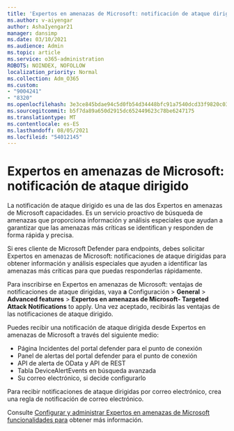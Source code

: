 ```yaml
---
title: 'Expertos en amenazas de Microsoft: notificación de ataque dirigido'
ms.author: v-aiyengar
author: AshaIyengar21
manager: dansimp
ms.date: 03/10/2021
ms.audience: Admin
ms.topic: article
ms.service: o365-administration
ROBOTS: NOINDEX, NOFOLLOW
localization_priority: Normal
ms.collection: Adm_O365
ms.custom:
- "9004241"
- "8320"
ms.openlocfilehash: 3e3ce845bdae94c5d0fb54d34448bfc91a7540dcd33f9820c030406f19108f97
ms.sourcegitcommit: b5f7da89a650d2915dc652449623c78be6247175
ms.translationtype: MT
ms.contentlocale: es-ES
ms.lasthandoff: 08/05/2021
ms.locfileid: "54012145"
---
```

# <a name="microsoft-threat-experts---targeted-attack-notification"></a>Expertos en amenazas de Microsoft: notificación de ataque dirigido

La notificación de ataque dirigido es una de las dos Expertos en amenazas de Microsoft capacidades. Es un servicio proactivo de búsqueda de amenazas que proporciona información y análisis especiales que ayudan a garantizar que las amenazas más críticas se identifican y responden de forma rápida y precisa.

Si eres cliente de Microsoft Defender para endpoints, debes solicitar Expertos en amenazas de Microsoft: notificaciones de ataque dirigidas para obtener información y análisis especiales que ayuden a identificar las amenazas más críticas para que puedas responderlas rápidamente.

Para inscribirse en Expertos en amenazas de Microsoft: ventajas de notificaciones de ataque dirigidas, vaya **a** Configuración  >  **General**  >  **Advanced features**  >  **Expertos en amenazas de Microsoft- Targeted Attack Notifications** to apply. Una vez aceptado, recibirás las ventajas de las notificaciones de ataque dirigido.

Puedes recibir una notificación de ataque dirigida desde Expertos en amenazas de Microsoft a través del siguiente medio:

- Página Incidentes del portal defender para el punto de conexión
- Panel de alertas del portal defender para el punto de conexión
- API de alerta de OData y API de REST
- Tabla DeviceAlertEvents en búsqueda avanzada
- Su correo electrónico, si decide configurarlo

Para recibir notificaciones de ataque dirigidas por correo electrónico, crea una regla de notificación de correo electrónico. 

Consulte [Configurar y administrar Expertos en amenazas de Microsoft funcionalidades para](/windows/security/threat-protection/microsoft-defender-atp/configure-microsoft-threat-experts) obtener más información.
